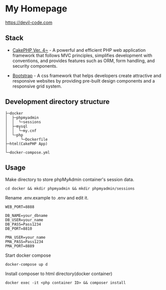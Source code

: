 # My Homepage

https://devil-code.com

## Stack

- [CakePHP Ver. 4~](https://cakephp.org/) - A powerful and efficient PHP web application framework that follows MVC principles, simplifies development with conventions, and provides features such as ORM, form handling, and security components.

- [Bootstrap](https://getbootstrap.com/) - A css framework that helps developers create attractive and responsive websites by providing pre-built design components and a responsive grid system.

## Development directory structure

```
├─docker
│  ├─phpmyadmin
│  │  └─sessions
│  ├─mysql
│  │  └─my.cnf
│  └─php
│      └─Dockerfile
├─html(CakePHP App)
│
└─docker-compose.yml
```

## Usage

Make directory to store phpMyAdmin container's session data.

```
cd docker && mkdir phpmyadmin && mkdir phpmyadmin/sessions
```

Rename .env.example to .env and edit it.

```
WEB_PORT=8888

DB_NAME=your_dbname
DB_USER=your_name
DB_PASS=Pass1234
DB_PORT=8810

PMA_USER=your_name
PMA_PASS=Pass1234
PMA_PORT=8889
```

Start docker compose

```
docker-compose up d
```

Install composer to html directory(docker container)
```
docker exec -it <php container ID> && composer install
```
